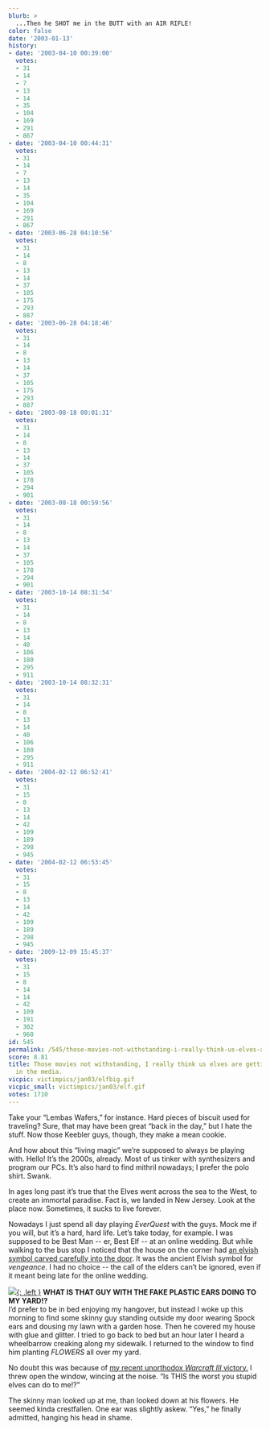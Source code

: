 ```yaml
---
blurb: >
  ...Then he SHOT me in the BUTT with an AIR RIFLE!
color: false
date: '2003-01-13'
history:
- date: '2003-04-10 00:39:00'
  votes:
  - 31
  - 14
  - 7
  - 13
  - 14
  - 35
  - 104
  - 169
  - 291
  - 867
- date: '2003-04-10 00:44:31'
  votes:
  - 31
  - 14
  - 7
  - 13
  - 14
  - 35
  - 104
  - 169
  - 291
  - 867
- date: '2003-06-28 04:10:56'
  votes:
  - 31
  - 14
  - 8
  - 13
  - 14
  - 37
  - 105
  - 175
  - 293
  - 887
- date: '2003-06-28 04:18:46'
  votes:
  - 31
  - 14
  - 8
  - 13
  - 14
  - 37
  - 105
  - 175
  - 293
  - 887
- date: '2003-08-18 00:01:31'
  votes:
  - 31
  - 14
  - 8
  - 13
  - 14
  - 37
  - 105
  - 178
  - 294
  - 901
- date: '2003-08-18 00:59:56'
  votes:
  - 31
  - 14
  - 8
  - 13
  - 14
  - 37
  - 105
  - 178
  - 294
  - 901
- date: '2003-10-14 08:31:54'
  votes:
  - 31
  - 14
  - 8
  - 13
  - 14
  - 40
  - 106
  - 180
  - 295
  - 911
- date: '2003-10-14 08:32:31'
  votes:
  - 31
  - 14
  - 8
  - 13
  - 14
  - 40
  - 106
  - 180
  - 295
  - 911
- date: '2004-02-12 06:52:41'
  votes:
  - 31
  - 15
  - 8
  - 13
  - 14
  - 42
  - 109
  - 189
  - 298
  - 945
- date: '2004-02-12 06:53:45'
  votes:
  - 31
  - 15
  - 8
  - 13
  - 14
  - 42
  - 109
  - 189
  - 298
  - 945
- date: '2009-12-09 15:45:37'
  votes:
  - 31
  - 15
  - 8
  - 14
  - 14
  - 42
  - 109
  - 191
  - 302
  - 960
id: 545
permalink: /545/those-movies-not-withstanding-i-really-think-us-elves-are-getting-misrepresented-in-the-media/
score: 8.81
title: Those movies not withstanding, I really think us elves are getting misrepresented
  in the media.
vicpic: victimpics/jan03/elfbig.gif
vicpic_small: victimpics/jan03/elf.gif
votes: 1710
---
```


Take your “Lembas Wafers,” for instance. Hard pieces of biscuit used for
traveling? Sure, that may have been great “back in the day,” but I hate
the stuff. Now those Keebler guys, though, they make a mean cookie.

And how about this “living magic” we’re supposed to always be playing
with. Hello! It’s the 2000s, already. Most of us tinker with
synthesizers and program our PCs. It’s also hard to find mithril
nowadays; I prefer the polo shirt. Swank.

In ages long past it’s true that the Elves went across the sea to the
West, to create an immortal paradise. Fact is, we landed in New Jersey.
Look at the place now. Sometimes, it sucks to live forever.

Nowadays I just spend all day playing *EverQuest* with the guys. Mock me
if you will, but it’s a hard, hard life. Let’s take today, for example.
I was supposed to be Best Man -- er, Best Elf -- at an online wedding.
But while walking to the bus stop I noticed that the house on the corner
had [an elvish symbol carved carefully into the
door](%ARTICLE[544]%). It was the ancient Elvish symbol for
*vengeance*. I had no choice -- the call of the elders can’t be ignored,
even if it meant being late for the online wedding.

[![](img/victimpics/jan03/elvessuck.png){: .left }](%ARTICLE[544]%) **WHAT IS
THAT GUY WITH THE FAKE PLASTIC EARS DOING TO MY YARD!?**  
 I’d prefer to be in bed enjoying my hangover, but instead I woke up
this morning to find some skinny guy standing outside my door wearing
Spock ears and dousing my lawn with a garden hose. Then he covered my
house with glue and glitter. I tried to go back to bed but an hour later
I heard a wheelbarrow creaking along my sidewalk. I returned to the
window to find him planting *FLOWERS* all over my yard.

No doubt this was because of [my recent unorthodox *Warcraft III*
victory.](%ARTICLE[544]%) I threw open the window, wincing at the
noise. “Is THIS the worst you stupid elves can do to me!?”

The skinny man looked up at me, than looked down at his flowers. He
seemed kinda crestfallen. One ear was slightly askew. “Yes,” he finally
admitted, hanging his head in shame.